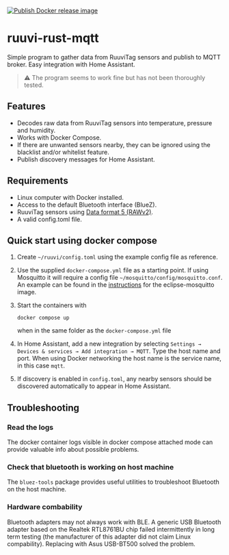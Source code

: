 [![Publish Docker release image](https://github.com/thomsva/ruuvi-rust-mqtt/actions/workflows/docker-release.yml/badge.svg)](https://github.com/thomsva/ruuvi-rust-mqtt/actions/workflows/docker-release.yml)

# ruuvi-rust-mqtt

Simple program to gather data from RuuviTag sensors and publish to MQTT broker.
Easy integration with Home Assistant.

> ⚠️ The program seems to work fine but has not been thoroughly tested.

## Features

- Decodes raw data from RuuviTag sensors into temperature, pressure and
  humidity.
- Works with Docker Compose.
- If there are unwanted sensors nearby, they can be ignored using the blacklist
  and/or whitelist feature.
- Publish discovery messages for Home Assistant.

## Requirements

- Linux computer with Docker installed.
- Access to the default Bluetooth interface (BlueZ).
- RuuviTag sensors using
  [Data format 5 (RAWv2)](https://docs.ruuvi.com/communication/bluetooth-advertisements/data-format-5-rawv2).
- A valid config.toml file.

## Quick start using docker compose

1. Create `~/ruuvi/config.toml` using the example config file as reference.

2. Use the supplied `docker-compose.yml` file as a starting point. If using
   Mosquitto it will require a config file `~/mosquitto/config/mosquitto.conf`.
   An example can be found in the
   [instructions](https://hub.docker.com/_/eclipse-mosquitto) for the
   eclipse-mosquitto image.

3. Start the containers with

   ```
   docker compose up
   ```

   when in the same folder as the `docker-compose.yml` file

4. In Home Assistant, add a new integration by selecting
   `Settings → Devices & services → Add integration → MQTT`. Type the host name
   and port. When using Docker networking the host name is the service name, in
   this case `mqtt`.

5. If discovery is enabled in `config.toml`, any nearby sensors should be
   discovered automatically to appear in Home Assistant.

## Troubleshooting

### Read the logs

The docker container logs visible in docker compose attached mode can provide
valuable info about possible problems.

### Check that bluetooth is working on host machine

The `bluez-tools` package provides useful utilities to troubleshoot Bluetooth on
the host machine.

### Hardware combability

Bluetooth adapters may not always work with BLE. A generic USB Bluetooth adapter
based on the Realtek RTL8761BU chip failed intermittently in long term testing
(the manufacturer of this adapter did not claim Linux compability). Replacing
with Asus USB-BT500 solved the problem.
